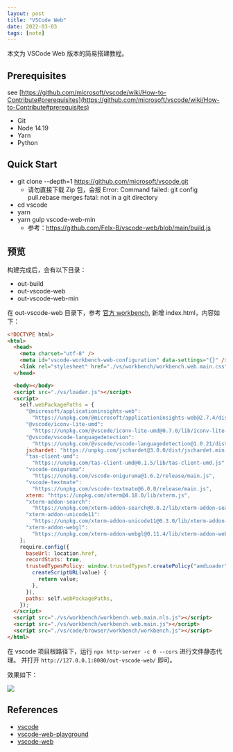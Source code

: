 ```yaml
---
layout: post
title: "VSCode Web"
date: 2022-03-03
tags: [note]
---
```


本文为 VSCode Web 版本的简易搭建教程。

## Prerequisites

see [https://github.com/microsoft/vscode/wiki/How-to-Contribute#prerequisites](https://github.com/microsoft/vscode/wiki/How-to-Contribute#prerequisites)

- Git
- Node 14.19
- Yarn
- Python

## Quick Start

- git clone --depth=1 https://github.com/microsoft/vscode.git
  - 请勿直接下载 Zip 包，会报 Error: Command failed: git config pull.rebase merges fatal: not in a git directory
- cd vscode
- yarn
- yarn gulp vscode-web-min
  - 参考：https://github.com/Felx-B/vscode-web/blob/main/build.js

## 预览

构建完成后，会有以下目录：

- out-build
- out-vscode-web
- out-vscode-web-min

在 out-vscode-web 目录下，参考 [官方 workbench](https://github.com/microsoft/vscode/blob/main/src/vs/code/browser/workbench/workbench.html), 新增 index.html，内容如下：

```html
<!DOCTYPE html>
<html>
  <head>
    <meta charset="utf-8" />
    <meta id="vscode-workbench-web-configuration" data-settings="{}" />
    <link rel="stylesheet" href="./vs/workbench/workbench.web.main.css" />
  </head>

  <body></body>
  <script src="./vs/loader.js"></script>
  <script>
    self.webPackagePaths = {
      "@microsoft/applicationinsights-web":
        "https://unpkg.com/@microsoft/applicationinsights-web@2.7.4/dist/applicationinsights-web.min.js",
      "@vscode/iconv-lite-umd":
        "https://unpkg.com/@vscode/iconv-lite-umd@0.7.0/lib/iconv-lite-umd.js",
      "@vscode/vscode-languagedetection":
        "https://unpkg.com/@vscode/vscode-languagedetection@1.0.21/dist/lib/index.js",
      jschardet: "https://unpkg.com/jschardet@3.0.0/dist/jschardet.min.js",
      "tas-client-umd":
        "https://unpkg.com/tas-client-umd@0.1.5/lib/tas-client-umd.js",
      "vscode-oniguruma":
        "https://unpkg.com/vscode-oniguruma@1.6.2/release/main.js",
      "vscode-textmate":
        "https://unpkg.com/vscode-textmate@6.0.0/release/main.js",
      xterm: "https://unpkg.com/xterm@4.18.0/lib/xterm.js",
      "xterm-addon-search":
        "https://unpkg.com/xterm-addon-search@0.8.2/lib/xterm-addon-search.js",
      "xterm-addon-unicode11":
        "https://unpkg.com/xterm-addon-unicode11@0.3.0/lib/xterm-addon-unicode11.js",
      "xterm-addon-webgl":
        "https://unpkg.com/xterm-addon-webgl@0.11.4/lib/xterm-addon-webgl.js",
    };
    require.config({
      baseUrl: location.href,
      recordStats: true,
      trustedTypesPolicy: window.trustedTypes?.createPolicy("amdLoader", {
        createScriptURL(value) {
          return value;
        },
      }),
      paths: self.webPackagePaths,
    });
  </script>
  <script src="./vs/workbench/workbench.web.main.nls.js"></script>
  <script src="./vs/workbench/workbench.web.main.js"></script>
  <script src="./vs/code/browser/workbench/workbench.js"></script>
</html>
```

在 vscode 项目根路径下，运行 `npx http-server -c 0 --cors` 进行文件静态代理。
并打开 `http://127.0.0.1:8080/out-vscode-web/` 即可。

效果如下：

![](https://img.alicdn.com/imgextra/i2/O1CN01tafiGA22XagsEKxIG_!!6000000007130-2-tps-1040-563.png)

## References

- [vscode](https://github.com/microsoft/vscode)
- [vscode-web-playground](https://github.com/microsoft/vscode-web-playground)
- [vscode-web](https://github.com/Felx-B/vscode-web)
